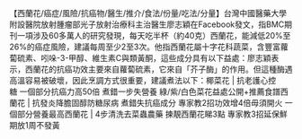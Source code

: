 【西蘭花/癌症/風險/抗癌物/醫生/推介/食法/份量/吃法/分量】台灣中國醫藥大學附設醫院放射腫瘤部光子放射治療科主治醫生廖志穎在Facebook發文，指BMC期刊一項涉及60多萬人的研究發現，每天吃半杯（約40克）西蘭花，能減低20%至26%的癌症風險，建議每周至少2至3次。他指西蘭花屬十字花科蔬菜，含豐富蘿蔔硫素、吲哚-3-甲醇、維生素C與類黃酮，這些成分具有以下益處：廖志穎表示，西蘭花的抗癌功效主要來自蘿蔔硫素，它來自「芥子酶」的作用。但這種酶遇高溫容易被破壞，因此烹調方式很重要，建議煮法以下：椰菜花 | 抗老護心控糖 一個部分抗癌力高50倍 煮錯一步失營養 綠/紫/白色菜花益處公開+推薦食譜西蘭花 | 抗發炎降膽固醇防糖尿病 煮錯失抗癌成分 專家教2招功效增4倍毋須開火 一個部分營養最高西蘭花 | 4步清洗去菜蟲農藥 揀靚西蘭花睇3點 專家教3招延保鮮期放1周不發黃